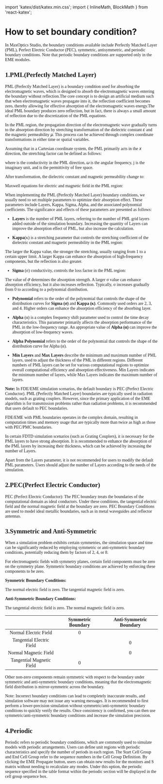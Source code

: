 import 'katex/dist/katex.min.css';
import { InlineMath, BlockMath } from 'react-katex';

# How to set boundary condition?

<font face = "Calibri">
<div class="text-justify">

In MaxOptics Studio, the boundary conditions available include Perfectly Matched Layer (PML), Perfect Electric Conductor (PEC), symmetric, antisymmetric, and periodic boundary conditions. Note that periodic boundary conditions are supported only in the EME modules.

## 1.PML(Perfectly Matched Layer)

PML (Perfectly Matched Layer) is a boundary condition used for absorbing the electromagnetic waves, which is designed to absorb the electromagnetic waves entering the boundary without reflection.The core concept is to design an artificial medium such that when electromagnetic waves propagate into it, the reflection coefficient becomes zero, thereby allowing for effective absorption of the electromagnetic waves energy.The ideal PML boundary produces zero reflection, but in fact, there is always a small amount of reflection due to the discretization of the PML equations.

In the PML region, the propagation direction of the electromagnetic wave gradually turns to the absorption direction by stretching transformation of the dielectric constant 𝜀 and the magnetic permeability 𝜇. This process can be achieved through complex coordinate transformations in either time or spatial variables.

Assuming that in a Cartesian coordinate system, the PML primarily acts in the 𝑥 direction, the stretching factor <InlineMath math="S_𝑥" /> can be defined as follows:

<BlockMath math="S_{x}=1+\frac{\sigma_{x}}{j \omega \varepsilon_{0}}" />

where <InlineMath math="\sigma_{x}" /> is the conductivity in the PML direction, 𝜔 is the angular frequency, j is the imaginary unit, and <InlineMath math="\varepsilon_{0}" /> is the permittivity of free space.

After transformation, the dielectric constant and magnetic permeability change to:

<BlockMath math="\tilde{\varepsilon}=\frac{\varepsilon}{s_{x}}" />
<BlockMath math="\tilde{\mu}=\frac{\mu}{s_{x}}" />

Maxwell equations for electric and magnetic field in the PML region:

<BlockMath math="\nabla \times \boldsymbol{H}=j \omega \tilde{\varepsilon} \boldsymbol{E}" />
<BlockMath math="\nabla \times \boldsymbol{E}=-j \omega \tilde{\mu} \boldsymbol{H}" />

When implementing the PML (Perfectly Matched Layer) boundary conditions, we usually need to set multiple parameters to optimize their absorption effect. These parameters include Layers, Kappa, Sigma, Alpha, and the associated polynomial coefficients. The significance and effects of these parameters are presented as follows:

* **Layers** is the number of PML layers, referring to the number of PML grid layers added outside of the simulation boundary. Increasing the quantity of Layers  can improve the absorption effect of PML, but also increase the calculation.

* **Kappa**(κ) is a stretching parameter that controls the stretching coefficient of the dielectric constant and magnetic permeability in the PML region:

<BlockMath math="S_{x}=\kappa+\frac{\sigma_{x}}{j \omega \varepsilon_{0}}" />

The larger the Kappa value, the stronger the stretching, usually ranging from 1 to a certain upper limit. A larger Kappa can enhance the absorption of high-frequency components, but the reflection is also greater.

* **Sigma** (σ) conductivity, controls the loss factor in the PML region:

<BlockMath math="\sigma_{x}=\sigma_{max} (\frac{x}{L})^n" />

The value of 𝜎 determines the absorption strength. A larger σ value can enhance absorption efficiency, but it also increases reflection. Typically, σ increases gradually from 0 to <InlineMath math="\sigma_{max}" /> according to a polynomial distribution.

* **Polynomial** refers to the order of the polynomial that controls the shape of the distribution curves for **Sigma (σ)** and **Kappa (κ)**. Commonly used orders are 2, 3, and 4. Higher orders can enhance the absorption efficiency of the absorbing layer.

* **Alpha** (α) is a complex frequency shift parameter used to control the time decay characteristics. This parameter primarily affects the absorption performance of the PML in the low-frequency range. An appropriate value of **Alpha (α)** can improve the absorption of low-frequency waves.

* **Alpha Polynomial** refers to the order of the polynomial that controls the shape of the distribution curve for Alpha (α).

* **Min Layers** and **Max Layers** describe the minimum and maximum number of PML layers, used to adjust the thickness of the PML in different regions. Different numbers of PML layers can be set for various computational regions to optimize overall computational efficiency and absorption effectiveness. Min Layers indicates the minimum number of layers, while Max Layers indicates the maximum number of layers.

**Note:** In FDE/EME simulation scenarios, the default boundary is PEC (Perfect Electric Conductor). PML (Perfectly Matched Layer) boundaries are typically used in radiation models, such as grating couplers. However, since the primary application of the EME algorithm is for transmission problems rather than radiation problems, it is recommended that users default to PEC boundaries.

FDE/EME with PML boundaries operates in the complex domain, resulting in computation times and memory usage that are typically more than twice as high as those with PEC/PMC boundaries.

In certain FDTD simulation scenarios (such as Grating Couplers), it is necessary for the PML layers to have strong absorption. It is recommended to enhance the absorption of the PML layers by increasing their thickness, which can be achieved by increasing the number of Layers.

Apart from the Layers parameter, it is not recommended for users to modify the default PML parameters. Users should adjust the number of Layers according to the needs of the simulation.

## 2.PEC(Perfect Electric Conductor)

<div class="text-justify">

PEC (Perfect Electric Conductor): The PEC boundary treats the boundaries of the computational domain as ideal conductors. Under these conditions, the tangential electric field and the normal magnetic field at the boundary are zero. PEC Boundary Conditions are used to model ideal metallic boundaries, such as in metal waveguides and reflector antennas.

</div>

## 3.Symmetric and Anti-Symmetric

<div class="text-justify">
When a simulation problem exhibits certain symmetries, the simulation space and time can be significantly reduced by employing symmetric or anti-symmetric boundary conditions, potentially reducing them by factors of 2, 4, or 8.

For electromagnetic fields with symmetry planes, certain field components must be zero on the symmetry plane. Symmetric boundary conditions are achieved by enforcing these components to be zero.

**Symmetric Boundary Conditions:**

The normal electric field is zero.
The tangential magnetic field is zero.

**Anti-Symmetric Boundary Conditions:**

The tangential electric field is zero.
The normal magnetic field is zero.


|                |            Symmetric Boundary   |       Anti-Symmetric Boundary          |
|:-------------------------:|:-------------------------:|:-------------------------:|
|Normal Electric Field|   0 |   |
|Tangential Electric Field|    | 0 |
|Normal Magnetic Field|    | 0 |
|Tangential Magnetic Field|  0  |  |


Other non-zero components remain symmetric with respect to the boundary under symmetric and anti-symmetric boundary conditions, meaning that the electromagnetic field distribution is mirror-symmetric across the boundary.

Note: Incorrect boundary conditions can lead to completely inaccurate results, and simulation software may not issue any warning messages. It is recommended to first perform a lower-precision simulation without symmetric/anti-symmetric boundary conditions to quickly verify the results. Once consistency is confirmed, you can then use symmetric/anti-symmetric boundary conditions and increase the simulation precision.

</div>

## 4.Periodic

Periodic refers to periodic boundary conditions, which are commonly used to simulate models with periodic arrangements. Users can define unit regions with periodic characteristics and specify the number of periods in each region. The Start Cell Group and End Cell Group refer to the sequence numbers in the Cell Group Definition. By clicking the EME Propagate button, users can obtain new results for the monitors and S matrix without needing to recalculate any modes. Under this option, the periodic sequence specified in the table format within the periodic section will be displayed in the cell group sequence box.

</div>

</font>